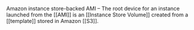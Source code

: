 Amazon instance store-backed AMI – The root device for an instance launched from the [[AMI]] is an [[Instance Store Volume]] created from a [[template]] stored in Amazon [[S3]].